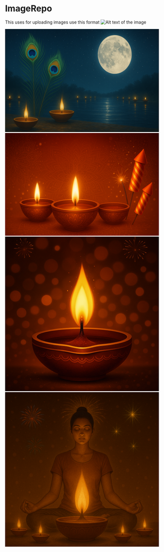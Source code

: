 # ImageRepo
This uses for uploading images
use this format
![Alt text of the image](https://github.com/username/repository/blob/master/img/octocat.png)


![Karthik image horizontal](https://github.com/shyam1234/ImageRepo/blob/main/ChatGPT%20Image%20Oct%206,%202025,%2008_20_40%20AM.png?raw=true)
![Diwali](https://github.com/shyam1234/ImageRepo/blob/main/diwali_1.png)
![Diwali](https://github.com/shyam1234/ImageRepo/blob/main/diwali_2.png)
![Diwali](https://github.com/shyam1234/ImageRepo/blob/main/diwali_3.png)
